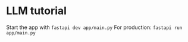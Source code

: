 # LLM tutorial

Start the app with `fastapi dev app/main.py`
For production: `fastapi run app/main.py`